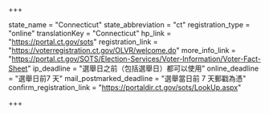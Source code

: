 +++

state_name = "Connecticut"
state_abbreviation = "ct"
registration_type = "online"
translationKey = "Connecticut"
hp_link = "https://portal.ct.gov/sots"
registration_link = "https://voterregistration.ct.gov/OLVR/welcome.do"
more_info_link = "https://portal.ct.gov/SOTS/Election-Services/Voter-Information/Voter-Fact-Sheet"
ip_deadline = "選舉日之前（包括選舉日）都可以使用"
online_deadline = "選舉日前7 天"
mail_postmarked_deadline = "選舉當日前 7 天郵戳為憑"
confirm_registration_link = "https://portaldir.ct.gov/sots/LookUp.aspx"

+++
